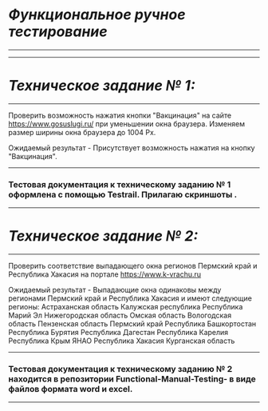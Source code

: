 # ***Функциональное ручное тестирование***
-----------------------------------
-----------------------------------
# ***Техническое задание № 1:***
-----------------------------------
   Проверить возможность нажатия кнопки "Вакцинация" на сайте https://www.gosuslugi.ru/ при уменьшении окна браузера.
Изменяем размер ширины окна браузера до 1004 Px.

Ожидаемый результат - Присутствует возможность нажатия на кнопку "Вакцинация".
***
### Тестовая документация к техническому заданию № 1 оформлена с помощью Testrail. Прилагаю скриншоты .
***

# ***Техническое задание № 2:***
-----------------------------------
  Проверить соответствие выпадающего окна регионов Пермский край и Республика Хакасия на портале https://www.k-vrachu.ru

Ожидаемый результат - Выпадающие окна одинаковы между регионами Пермский край и Республика Хакасия и имеют следующие регионы:
Астраханская область
Калужская республика
Республика Марий Эл
Нижегородская область
Омская область
Вологодская область
Пензенская область
Пермский край
Республика Башкортостан
Республика Бурятия
Республика Дагестан
Республика Карелия
Республика Крым
ЯНАО
Республика Хакасия
Курганская область
***

### Тестовая документация к техническому заданию № 2 находится в репозитории Functional-Manual-Testing- в виде файлов формата word и excel.

***

